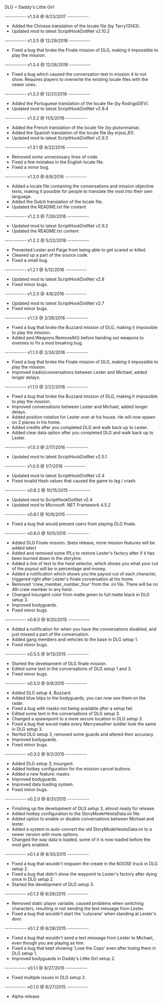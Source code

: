DLG = Daddy's Little Girl

----------- v1.3.6 @ 9/23/2017 -----------

- Added the Chinese translation of the locale file (by Terry13143).
- Updated mod to latest ScriptHookDotNet v2.10.2

----------- v1.3.5 @ 12/29/2016 -----------

- Fixed a bug that broke the Finale mission of DLG, making it impossible to play the mission.

----------- v1.3.4 @ 12/26/2016 -----------

- Fixed a bug which caused the conversation text in mission 4 to not show.
  Requires players to overwrite the existing locale files with the newer ones.

----------- v1.3.3 @ 12/21/2016 -----------
- Added the Portuguese translation of the locale file (by RodrigoDEV).
- Updated mod to latest ScriptHookDotNet v2.9.4

----------- v1.3.2 @ 11/5/2016 -----------
- Added the French translation of the locale file (by plutonmania).
- Added the Spanish translation of the locale file (by erjosi_81).
- Updated mod to latest ScriptHookDotNet v2.9.3

----------- v1.3.1 @ 9/22/2016 -----------
- Removed some unnecessary lines of code.
- Fixed a few mistakes in the English locale file.
- Fixed a minor bug.

----------- v1.3.0 @ 8/9/2016 -----------
- Added a locale file containing the conversations and mission objective texts, making it possible for people 
  to translate the mod into their own language. 
- Added the Dutch translation of the locale file.
- Updated the README.txt file content

----------- v1.2.3 @ 7/26/2016 -----------
- Updated mod to latest ScriptHookDotNet v2.9.2
- Updated the README.txt content

----------- v1.2.2 @ 5/22/2016 -----------
- Prevented Lester and Paige from being able to get scared or killed.
- Cleaned up a part of the source code.
- Fixed a small bug.

----------- v1.2.1 @ 5/12/2016 -----------
- Updated mod to latest ScriptHookDotNet v2.8
- Fixed minor bugs.

----------- v1.2.0 @ 4/6/2016 -----------
- Updated mod to latest ScriptHookDotNet v2.7
- Fixed minor bugs.

----------- v1.1.5 @ 2/28/2016 -----------
- Fixed a bug that broke the Buzzard mission of DLG, making it impossible to play the mission.
- Added ped.Weapons.RemoveAll() before handing out weapons to enemies to fix a mod breaking bug.

----------- v1.1.3 @ 2/24/2016 -----------
- Fixed a bug that broke the Finale mission of DLG, making it impossible to play the mission.
- Improved (radio)conversations between Lester and Michael, added longer delays.

----------- v1.1.0 @ 2/22/2016 -----------
- Fixed a bug that broke the Buzzard mission of DLG, making it impossible to play the mission.
- Improved conversations between Lester and Michael, added longer delays.
- Added position rotation for Lester over at his house. He will now spawn on 2 places in his home.
- Added credits after you completed DLG and walk back up to Lester.
- Added clear data option after you completed DLG and walk back up to Lester.

----------- v1.0.3 @ 2/17/2016 -----------
- Updated mod to latest ScriptHookDotNet v2.5.1

----------- v1.0.0 @ 1/7/2016 -----------
- Updated mod to latest ScriptHookDotNet v2.4
- Fixed invalid Hash values that caused the game to lag / crash.

----------- v0.8.2 @ 10/15/2015 -----------
- Updated mod to ScriptHookDotNet v2.4
- Updated mod to Microsoft .NET Framework 4.5.2

----------- v0.8.1 @ 10/6/2015 -----------
- Fixed a bug that would prevent users from playing DLG finale.

----------- v0.8.0 @ 10/5/2015 -----------
- Added DLG Finale mission. (beta release, more mission features will be added later)
- Added and removed some IPLs to restore Lester's factory after if it has been burned down in the storyline.
- Added a line of text to the heist selector, which shows you what your cut of the payout will be in percentage and money.
- Added a notification which shows you the payout cut of each character, triggered right after Lester's finale conversation at his home.
- Removed 'crew_member_number_four' from the .ini file. There will be no 4th crew member in any heist.
- Changed Insurgent color from matte green to full matte black in DLG setup 3.
- Improved bodyguards.
- Fixed minor bugs.

----------- v0.6.0 @ 9/20/2015 -----------
- Added a notification for when you have the conversations disabled, and just missed a part of the conversation.
- Added gang members and vehicles to the base in DLG setup 1.
- Fixed minor bugs.

----------- v0.5.5 @ 9/13/2015 -----------
- Started the development of DLG finale mission.
- Edited some text in the conversations of DLG setup 1 and 3.
- Fixed minor bugs.

----------- v0.5.0 @ 9/8/2015 -----------
- Added DLG setup 4, Buzzard.
- Added blue blips to the bodyguards, you can now see them on the radar.
- Fixed a bug with masks not being available after a setup fail.
- Edited some text in the conversations of DLG setup 3.
- Changed a spawnpoint to a more secure location in DLG setup 3.
- Fixed a bug that would make every Merryweather soldier look the same in DLG setup 3.
- Nerfed DLG setup 3, removed some guards and altered their accuracy.
- Improved bodyguards.
- Fixed minor bugs.

----------- v0.3.0 @ 9/2/2015 -----------
- Added DLG setup 3, Insurgent.
- Added hotkey configuration for the mission cancel buttons.
- Added a new feature: masks.
- Improved bodyguards.
- Improved data loading system.
- Fixed minor bugs.

----------- v0.2.0 @ 8/31/2015 -----------
- Finishing up the development of DLG setup 3, almost ready for release.
- Added hotkey configuration to the StoryModeHeistsData.ini file.
- Added option to enable or disable conversations between Michael and lester.
- Added a system to auto-convert the old StoryModeHeistsData.ini to a newer version with more options.
- Changed the way data is loaded, some of it is now loaded before the mod gets enabled.

----------- v0.1.4 @ 8/30/2015 -----------
- Fixed a bug that wouldn't respawn the create in the NOOSE truck in DLG setup 2.
- Fixed a bug that didn't show the waypoint to Lester's factory after dying once in DLG setup 2.
- Started the development of DLG setup 3.

----------- v0.1.3 @ 8/29/2015 -----------
- Removed static player variable, caused problems when switching characters, resulting in not sending the text message from Lester.
- Fixed a bug that wouldn't start the 'cutscene' when standing at Lester's door.

----------- v0.1.2 @ 8/28/2015 -----------
- Fixed a bug that wouldn't send a text message from Lester to Michael, even though you are playing as him.
- Fixed a bug that kept showing 'Lose the Cops' even after losing them in DLG setup 1.
- Improved bodyguards in Daddy's Little Girl setup 2.

----------- v0.1.1 @ 8/27/2015 -----------
- Fixed multiple issues in DLG setup 2.

----------- v0.1.0 @ 8/27/2015 -----------
- Alpha release
